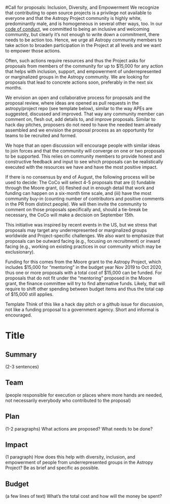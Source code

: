 
#Call for proposals: Inclusion, Diversity, and Empowerment
We recognize that contributing to open source projects is a privilege not available to everyone and that the Astropy Project community is highly white, predominantly male, and is homogeneous in several other ways, too. In our [code of conduct](https://www.astropy.org/code_of_conduct.html), we committed to being an inclusive and welcoming community, but clearly it’s not enough to write down a commitment, there needs to be action too. Hence, we urge all Astropy community members to take action to broaden participation in the Project at all levels and we want to empower those actions.

Often, such actions require resources and thus the Project asks for proposals from members of the community for up to $15,000 for any action that helps with inclusion, support, and empowerment of underrepresented or marginalized groups in the Astropy community. We are looking for proposals that lead to concrete actions soon, preferably in the next six months. 

We envision an open and collaborative process for proposals and the proposal review, where ideas are opened as pull requests in the astropy/project repo (see template below), similar to the way APEs are suggested, discussed and improved. That way any community member can comment on, flesh out, add details to, and improve proposals. Similar to hack day pitches, proposers do not need to have the needed team already assembled and we envision the proposal process as an opportunity for teams to be recruited and formed.

We hope that an open discussion will encourage people with similar ideas to join forces and that the community will converge on one or two proposals to be supported. This relies on community members to provide honest and constructive feedback and input to see which proposals can be realistically executed with the resources we have and have the most positive impact.

If there is no consensus by end of August, the following process will be used to decide: The CoCo will select 4-5 proposals that are (i) fundable through the Moore grant, (ii) fleshed out in enough detail that work and funding can happen on a six-month time scale, and (iii) have the most community buy-in (counting number of contributors and positive comments in the PR from distinct people).  We will then invite the community to comment on those proposals specifically and, should a tie-break be necessary, the CoCo will make a decision on September 15th.

This initiative was inspired by recent events in the US, but we stress that proposals may target any  underrepresented or marginalized groups worldwide and Project-specific challenges. We also want to emphasize that proposals can be outward facing (e.g., focusing on recruitment) or inward facing (e.g., working on existing practices in our community which may be exclusionary).  

Funding for this comes from the Moore grant to the Astropy Project, which includes $15,000 for “mentoring” in the budget year Nov 2019 to Oct 2020, thus one or more proposals with a total cost of $15,000 can be funded. For proposals that do not fit under the “mentoring” proposed in the Moore grant, the finance committee will try to find alternative funds. Likely, that will require to shift other spending between budget items and thus the total cap of $15,000 still applies.


Template
Think of this like a hack day pitch or a github issue for discussion, not like a funding  proposal to a government agency. Short and informal is encouraged.

# Title

## Summary 
(2-3 sentences)

## Team 
(people responsible for execution or places where more hands are needed, not necessarily everybody who contributed to the proposal)

## Plan
(1-2 paragraphs)
What actions are proposed? What needs to be done?

## Impact
(1 paragraph)
How does this help with diversity, inclusion, and empowerment of people from underrepresented groups in the Astropy Project? Be as brief and specific as possible.

## Budget
(a few lines of text)
What’s the total cost and how will the money be spent?
